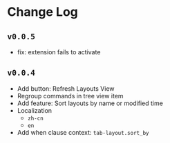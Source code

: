 # Change Log

## `v0.0.5`

- fix: extension fails to activate

## `v0.0.4`

- Add button: Refresh Layouts View
- Regroup commands in tree view item
- Add feature: Sort layouts by name or modified time
- Localization
    - `zh-cn`
    - `en`
- Add when clause context: `tab-layout.sort_by`
